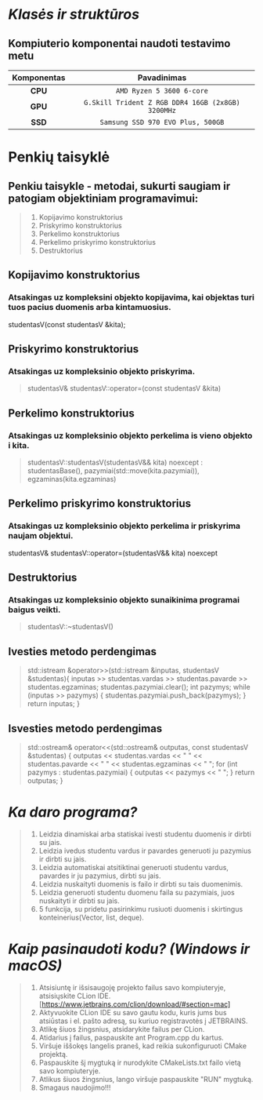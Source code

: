 # ***Klasės*** ***ir*** ***struktūros***

## Kompiuterio komponentai naudoti testavimo metu 

|   Komponentas  |                   Pavadinimas                       |                      
|:--------------:|:---------------------------------------------------:|
|     **CPU**    |            `AMD Ryzen 5 3600 6-core`              |
|     **GPU**    |`G.Skill Trident Z RGB DDR4 16GB (2x8GB) 3200MHz`  |
|     **SSD**    |           `Samsung SSD 970 EVO Plus, 500GB`       |

# Penkių taisyklė
## Penkiu taisykle - metodai, sukurti saugiam ir patogiam objektiniam programavimui: 
> 1. Kopijavimo konstruktorius
> 2. Priskyrimo konstruktorius
> 3. Perkelimo konstruktorius
> 4. Perkelimo priskyrimo konstruktorius
> 5. Destruktorius

## Kopijavimo konstruktorius
### Atsakingas uz kompleksini objekto kopijavima, kai objektas turi tuos pacius duomenis arba kintamuosius.

studentasV(const studentasV &kita);
## Priskyrimo konstruktorius  
### Atsakingas uz kompleksinio objekto priskyrima. 

> studentasV& studentasV::operator=(const studentasV &kita)     
## Perkelimo konstruktorius
### Atsakingas uz kompleksinio objekto perkelima is vieno objekto i kita.

> studentasV::studentasV(studentasV&& kita) noexcept :
        studentasBase(),
        pazymiai(std::move(kita.pazymiai)),
        egzaminas(kita.egzaminas)
## Perkelimo priskyrimo konstruktorius
### Atsakingas uz kompleksinio objekto perkelima ir priskyrima naujam objektui.

studentasV& studentasV::operator=(studentasV&& kita) noexcept
## Destruktorius
### Atsakingas uz kompleksinio objekto sunaikinima programai baigus veikti.

> studentasV::~studentasV()
## Ivesties metodo perdengimas

> std::istream &operator>>(std::istream &inputas, studentasV &studentas){
    inputas >> studentas.vardas >> studentas.pavarde >> studentas.egzaminas;
    studentas.pazymiai.clear();
    int pazymys;
    while (inputas >> pazymys) {
        studentas.pazymiai.push_back(pazymys);
    }
    return inputas;
}
## Isvesties metodo perdengimas

> std::ostream& operator<<(std::ostream& outputas, const studentasV &studentas) {
    outputas << studentas.vardas << " " << studentas.pavarde << " " << studentas.egzaminas << " ";
    for (int pazymys : studentas.pazymiai) {
        outputas << pazymys << " ";
    }
    return outputas;
}
# ***Ka daro programa?***
>1. Leidzia dinamiskai arba statiskai ivesti studentu duomenis ir dirbti su jais.
>2. Leidzia ivedus studentu vardus ir pavardes generuoti ju pazymius ir dirbti su jais.
>3. Leidzia automatiskai atsitiktinai generuoti studentu vardus, pavardes ir ju pazymius, dirbti su jais.
>4. Leidzia nuskaityti duomenis is failo ir dirbti su tais duomenimis.
>5. Leidzia generuoti studentu duomenu faila su pazymiais, juos nuskaityti ir dirbti su jais.
>6. 5 funkcija, su pridetu pasirinkimu rusiuoti duomenis i skirtingus konteinerius(Vector, list, deque).


# ***Kaip pasinaudoti kodu? (Windows ir macOS)***
>1. Atsisiuntę ir išsisaugoję projekto failus savo kompiuteryje, atsisiųskite CLion IDE. [https://www.jetbrains.com/clion/download/#section=mac]
>2. Aktyvuokite CLion IDE su savo gautu kodu, kuris jums bus atsiūstas i el. pašto adresą, su kuriuo registravotės į JETBRAINS.
>3. Atlikę šiuos žingsnius, atsidarykite failus per CLion.
>4. Atidarius į failus, paspauskite ant Program.cpp du kartus.
>5. Viršuje iššokęs langelis praneš, kad reikia sukonfiguruoti CMake projektą.
>6. Paspauskite šį mygtuką ir nurodykite CMakeLists.txt failo vietą savo kompiuteryje.
>7. Atlikus šiuos žingsnius, lango viršuje paspauskite "RUN" mygtuką.
>8. Smagaus naudojimo!!!
